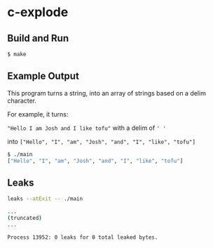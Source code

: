 # c-explode

## Build and Run
```sh
$ make
```

## Example Output

This program turns a string, into an array of strings based on a delim character.

For example, it turns:

`"Hello I am Josh and I like tofu"` with a delim of `' '` 

into `["Hello", "I", "am", "Josh", "and", "I", "like", "tofu"]`

```sh
$ ./main
["Hello", "I", "am", "Josh", "and", "I", "like", "tofu"]
```

## Leaks
```sh
leaks --atExit -- ./main

...
(truncated)
...

Process 13952: 0 leaks for 0 total leaked bytes.
```
